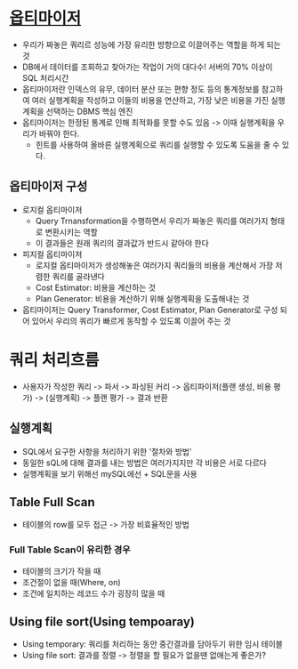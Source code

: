 # [옵티마이저](https://www.youtube.com/watch?v=dP0MIgyrqlo&list=PLgXGHBqgT2TvpJ_p9L_yZKPifgdBOzdVH&index=22)
* 우리가 짜놓은 쿼리르 성능에 가장 유리한 방향으로 이끌어주는 역할을 하게 되는 것
* DB에서 데이터를 조회하고 찾아가는 작업이 거의 대다수! 서버의 70% 이상이 SQL 처리시간
* 옵티마이저란 인덱스의 유무, 데이터 분산 또는 편향 정도 등의 통계정보를 참고하여 여러 실행계획을 작성하고
  이들의 비용을 연산하고, 가장 낮은 비용을 가진 실행 계획을 선택하는 DBMS 핵심 엔진
* 옵티마이저는 한정된 통계로 인해 최적화를 못할 수도 있음 -> 이때 실행계획을 우리가 바꿔야 한다.
    * 힌트를 사용하여 올바른 실행계획으로 쿼리를 실행할 수 있도록 도움을 줄 수 있다.

## 옵티마이저 구성
* 로지컬 옵티마이저
    * Query Trnansformation을 수행하면서 우리가 짜놓은 쿼리를 여러가지 형태로 변환시키는 역할
    * 이 결과들은 원래 쿼리의 결과값가 반드시 같아야 한다
* 피지컬 옵티마이저
    * 로지컬 옵티마이저가 생성해놓은 여러가지 쿼리들의 비용을 계산해서 가장 저렴한 쿼리를 골라낸다
    * Cost Estimator: 비용을 계산하는 것
    * Plan Generator: 비용을 계산하기 위해 실행계획을 도출해내는 것
* 옵티마이저는 Query Transformer, Cost Estimator, Plan Generator로 구성 되어 있어서 우리의 쿼리가 빠르게 동작할 수 있도록 이끌어 주는 것


# 쿼리 처리흐름
* 사용자가 작성한 쿼리 -> 파서 -> 파싱된 커리 -> 옵티파이저(플랜 생성, 비용 평가) -> (실행계획) -> 플랜 평가 -> 결과 반환

## 실행계획
* SQL에서 요구한 사항을 처리하기 위한 '절차와 방법'
* 동일한 sQL에 대해 결과를 내는 방법은 여러가지지만 각 비용은 서로 다르다
* 실행계획을 보기 위해선 mySQL에선 <explain> + SQL문을 사용

## Table Full Scan
* 테이블의 row를 모두 접근 -> 가장 비효율적인 방법

### Full Table Scan이 유리한 경우
* 테이블의 크기가 작을 때
* 조건절이 없을 때(Where, on)
* 조건에 일치하는 레코드 수가 굉장히 많을 때

## Using file sort(Using tempoaray)
* Using temporary: 쿼리를 처리하는 동안 중간결과를 담아두기 위한 임시 테이블
* Using file sort: 결과를 정렬 -> 정렬을 할 필요가 없을땐 없애는게 좋은가?

